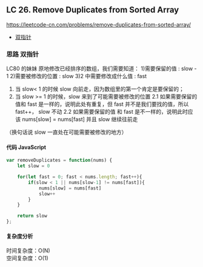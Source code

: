 ## LC 26. Remove Duplicates from Sorted Array

https://leetcode-cn.com/problems/remove-duplicates-from-sorted-array/

- [双指针](#思路-双指针)

### 思路 双指针

LC80 的妹妹
原地修改已经排序的数组，我们需要知道： 1)需要保留的值 : slow - 1 2)需要被修改的位置 : slow
3)2 中需要修改成什么值 : fast

1. 当 slow< 1 的时候 slow 向前走，因为数组里的第一个肯定是要保留的；
2. 当 slow >= 1 的时候，slow 来到了可能需要被修改的位置
   2.1 如果需要保留的值和 fast 是一样的，说明此处有重复，但 fast 并不是我们要找的值，所以 fast++， slow 不动
   2.2 如果需要保留的值 和 fast 是不一样的，说明此时应该 nums[slow] = nums[fast] 并且 slow 继续往前走

（换句话说 slow 一直处在可能需要被修改的地方）

#### 代码 JavaScript

```JavaScript
var removeDuplicates = function(nums) {
    let slow = 0

    for(let fast = 0; fast < nums.length; fast++){
        if(slow < 1 || nums[slow-1] != nums[fast]){
            nums[slow] = nums[fast]
            slow++
        }
    }

    return slow
};

```

#### 复杂度分析

时间复杂度：O(N) </br>
空间复杂度：O(1)
